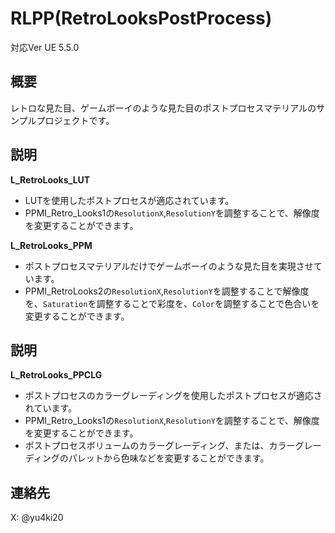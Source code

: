 # RLPP(RetroLooksPostProcess) 
対応Ver UE 5.5.0

## 概要
レトロな見た目、ゲームボーイのような見た目のポストプロセスマテリアルのサンプルプロジェクトです。

## 説明
**L_RetroLooks_LUT**
* LUTを使用したポストプロセスが適応されています。
* PPMI_Retro_Looks1の`ResolutionX`,`ResolutionY`を調整することで、解像度を変更することができます。

**L_RetroLooks_PPM**
* ポストプロセスマテリアルだけでゲームボーイのような見た目を実現させています。
* PPMI_RetroLooks2の`ResolutionX`,`ResolutionY`を調整することで解像度を、`Saturation`を調整することで彩度を、`Color`を調整することで色合いを変更することができます。

## 説明
**L_RetroLooks_PPCLG**
* ポストプロセスのカラーグレーディングを使用したポストプロセスが適応されています。
* PPMI_Retro_Looks1の`ResolutionX`,`ResolutionY`を調整することで、解像度を変更することができます。
* ポストプロセスボリュームのカラーグレーディング、または、カラーグレーディングのパレットから色味などを変更することができます。

## 連絡先
X: @yu4ki20
